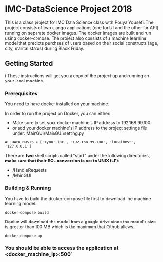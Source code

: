 # IMC-DataScience Project 2018

This is a class project for IMC Data Science class with Pouya Yousefi. The project consists of two django applications (one for UI and the other for API) running on separate docker images. The docker images are built and run using docker-compse. The project also consists of a machine learning model that predicts purchses of users based on their social constructs (age, city, marital status) during Black Friday. 

## Getting Started
i
These instructions will get you a copy of the project up and running on your local machine.

### Prerequisites

You need to have docker installed on your machine.

In order to run the project on Docker, you can either:
* Make sure to set your docker machine's IP address to 192.168.99.100.
* or add your docker machine's IP address to the project settings file under:
MainGUI\MainGUI\setting.py
```
ALLOWED_HOSTS = ['<your_ip>', '192.168.99.100', 'localhost', '127.0.0.1']	
```

There are **two** shell scripts called "start" under the following directories, **make sure that their EOL conversion is set to UNIX (LF):**
* /HandleRequests
* /MainGUI

### Building & Running
You have to build the docker-compose file first to download the machine learning model.

```
docker-compose build
```
Docker will download the model from a google drive since the model's size is greater than 100 MB which is the maximum that Github allows.
```
docker-compose up
```

### You should be able to access the application at **<docker_machine_ip>:5001**
